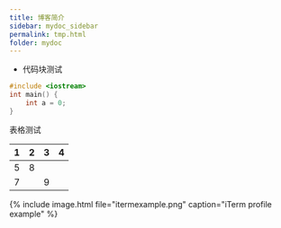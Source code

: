 ```yaml
---
title: 博客简介
sidebar: mydoc_sidebar
permalink: tmp.html
folder: mydoc
---
```


- 代码块测试
```cpp
#include <iostream>
int main() {
    int a = 0;
}
```

表格测试

| 1 | 2 | 3 | 4 |
| --- | --- | --- | --- |
| 5 | 8 |  |  |
| 7 | <br /> | 9 |  |


{% include image.html file="itermexample.png" caption="iTerm profile example" %}
